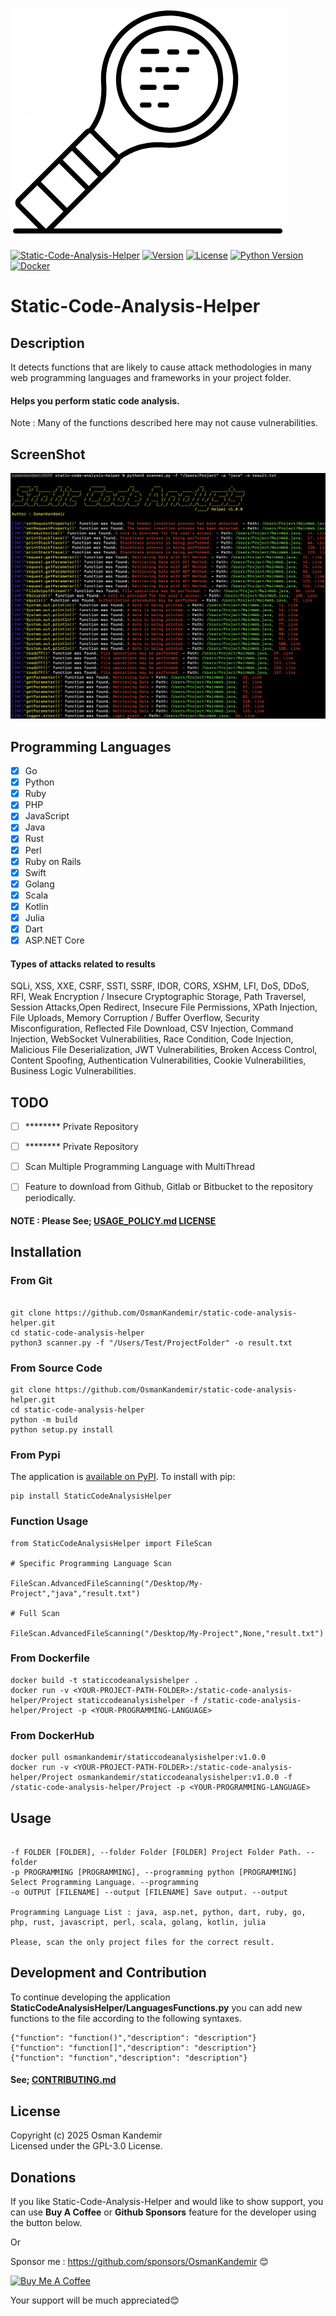 ![Logo](logo.png)


[![Static-Code-Analysis-Helper](https://img.shields.io/badge/SCA-Helper-red)](https://www.github.com/OsmanKandemir/static-code-analysis-helper)
[![Version](https://img.shields.io/badge/version-1.0.0-blue.svg)](https://github.com/OsmanKandemir/static-code-analysis-helper)
[![License](https://img.shields.io/badge/license-GPL-blue.svg)](https://github.com/OsmanKandemir/static-code-analysis-helper/blob/main/LICENSE)
[![Python Version](https://img.shields.io/badge/python-3.10-green)](https://www.python.org)
[![Docker](https://img.shields.io/badge/docker-build-important.svg?logo=Docker)](https://www.docker.com)


# Static-Code-Analysis-Helper

## Description

It detects functions that are likely to cause attack methodologies in many web programming languages ​​and frameworks in your project folder.

#### Helps you perform static code analysis.

Note : Many of the functions described here may not cause vulnerabilities.

## ScreenShot

![](screen.png)


## Programming Languages

- [x] Go
- [x] Python
- [x] Ruby
- [x] PHP
- [x] JavaScript
- [x] Java
- [x] Rust
- [x] Perl
- [x] Ruby on Rails
- [x] Swift
- [x] Golang
- [x] Scala
- [x] Kotlin
- [x] Julia
- [x] Dart
- [x] ASP.NET Core

#### Types of attacks related to results

SQLi, XSS, XXE, CSRF, SSTI, SSRF, IDOR, CORS, XSHM, LFI, DoS, DDoS, RFI, Weak Encryption / Insecure Cryptographic Storage, Path Traversel, Session Attacks,Open Redirect, Insecure File Permissions, XPath Injection, File Uploads, Memory Corruption / Buffer Overflow, Security Misconfiguration, Reflected File Download, CSV Injection, Command Injection, WebSocket Vulnerabilities, Race Condition, Code Injection, Malicious File Deserialization, JWT Vulnerabilities, Broken Access Control, Content Spoofing, Authentication Vulnerabilities, Cookie Vulnerabilities, Business Logic Vulnerabilities.


## TODO

- [ ] ******** Private Repository
- [ ] ******** Private Repository
- [ ] Scan Multiple Programming Language with MultiThread
- [ ] Feature to download from Github, Gitlab or Bitbucket to the repository periodically.



#### NOTE : Please See; [USAGE_POLICY.md](USAGE_POLICY.md) [LICENSE](LICENSE)

## Installation

### From Git

```

git clone https://github.com/OsmanKandemir/static-code-analysis-helper.git
cd static-code-analysis-helper
python3 scanner.py -f "/Users/Test/ProjectFolder" -o result.txt

```

### From Source Code

```
git clone https://github.com/OsmanKandemir/static-code-analysis-helper.git
cd static-code-analysis-helper
python -m build
python setup.py install
```

### From Pypi

The application is [available on PyPI](https://pypi.org/project/StaticCodeAnalysisHelper/). To install with pip:
```
pip install StaticCodeAnalysisHelper

```
### Function Usage

```
from StaticCodeAnalysisHelper import FileScan

# Specific Programming Language Scan

FileScan.AdvancedFileScanning("/Desktop/My-Project","java","result.txt")

# Full Scan

FileScan.AdvancedFileScanning("/Desktop/My-Project",None,"result.txt")

```

### From Dockerfile

```
docker build -t staticcodeanalysishelper .
docker run -v <YOUR-PROJECT-PATH-FOLDER>:/static-code-analysis-helper/Project staticcodeanalysishelper -f /static-code-analysis-helper/Project -p <YOUR-PROGRAMMING-LANGUAGE>
```

### From DockerHub

```
docker pull osmankandemir/staticcodeanalysishelper:v1.0.0
docker run -v <YOUR-PROJECT-PATH-FOLDER>:/static-code-analysis-helper/Project osmankandemir/staticcodeanalysishelper:v1.0.0 -f /static-code-analysis-helper/Project -p <YOUR-PROGRAMMING-LANGUAGE>
```

## Usage

```

-f FOLDER [FOLDER], --folder Folder [FOLDER] Project Folder Path. --folder
-p PROGRAMMING [PROGRAMMING], --programming python [PROGRAMMING] Select Programming Language. --programming
-o OUTPUT [FILENAME] --output [FILENAME] Save output. --output

Programming Language List : java, asp.net, python, dart, ruby, go, php, rust, javascript, perl, scala, golang, kotlin, julia

Please, scan the only project files for the correct result.

```


## Development and Contribution

To continue developing the application **StaticCodeAnalysisHelper/LanguagesFunctions.py** you can add new functions to the file according to the following syntaxes.

```
{"function": "function()","description": "description"}
{"function": "function[]","description": "description"}
{"function": "function","description": "description"}
```

#### See; [CONTRIBUTING.md](CONTRIBUTING.md)


## License

Copyright (c) 2025 Osman Kandemir \
Licensed under the GPL-3.0 License.

## Donations

If you like Static-Code-Analysis-Helper and would like to show support, you can use **Buy A Coffee** or **Github Sponsors** feature for the developer using the button below.

Or

Sponsor me : https://github.com/sponsors/OsmanKandemir 😊

<a href="https://www.buymeacoffee.com/OsmanKandemir" target="_blank"><img src="https://cdn.buymeacoffee.com/buttons/default-orange.png" alt="Buy Me A Coffee" height="41" width="174"></a>

Your support will be much appreciated😊
